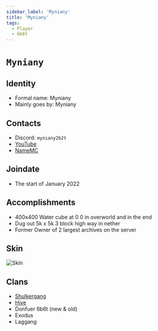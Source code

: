 ```yaml
---
sidebar_label: 'Myniany'
title: 'Myniany'
tags:
  - Player
  - 6b6t
---
```


# `Myniany`

## Identity
* Formal name: Myniany
* Mainly goes by: Myniany

## Contacts
* Discord: `myniany2b2t`
* [YouTube](https://www.youtube.com/channel/UClltrrNBqevswH6XQ0fRwPg)
* [NameMC](https://namemc.com/profile/Myniany.1)

## Joindate
* The start of January 2022

## Accomplishments
* 400x400 Water cube at 0 0 in overworld and in the end
* Dug out 5k x 5k 3 block high way in nether
* Former Owner of 2 largest archives on the server

## Skin
![Skin](https://s.namemc.com/3d/skin/body.png?id=d89858f901b3efe0&model=classic&theta=30&phi=21&time=90&width=100&height=200)

## Clans
* [Shulkergang](../Groups/shulkergang.md)
* [Hive](../Groups/hive.md)
* Donfuer 6b6t (new & old)
* Exodus
* Laggang
